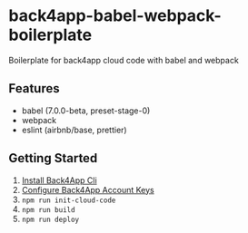 # back4app-babel-webpack-boilerplate
Boilerplate for back4app cloud code with babel and webpack

## Features
* babel (7.0.0-beta, preset-stage-0)
* webpack
* eslint (airbnb/base, prettier)

## Getting Started
1. [Install Back4App Cli](https://docs.back4app.com/docs/integrations/command-line-interface/setting-up-cloud-code/)
1. [Configure Back4App Account Keys](https://docs.back4app.com/docs/integrations/command-line-interface/account-keys/)
1. `npm run init-cloud-code`
1. `npm run build`
1. `npm run deploy`
